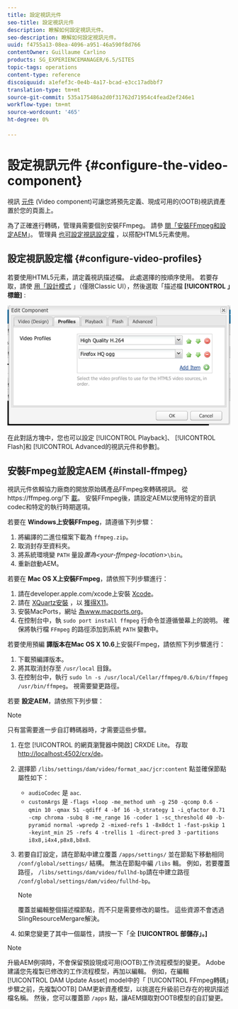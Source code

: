 ```yaml
---
title: 設定視訊元件
seo-title: 設定視訊元件
description: 瞭解如何設定視訊元件。
seo-description: 瞭解如何設定視訊元件。
uuid: f4755a13-08ea-4096-a951-46a590f8d766
contentOwner: Guillaume Carlino
products: SG_EXPERIENCEMANAGER/6.5/SITES
topic-tags: operations
content-type: reference
discoiquuid: a1efef3c-0e4b-4a17-bcad-e3cc17adbbf7
translation-type: tm+mt
source-git-commit: 535a175486a2d0f31762d71954c4fead2ef246e1
workflow-type: tm+mt
source-wordcount: '465'
ht-degree: 0%

---
```



# 設定視訊元件 {#configure-the-video-component}

視訊 [元件](/help/sites-authoring/default-components-foundation.md#video) (Video component)可讓您將預先定義、現成可用的(OOTB)視訊資產置於您的頁面上。

為了正確進行轉碼，管理員需要個別安裝FFmpeg。 請參 [閱「安裝FFmpeg和設定AEM](#install-ffmpeg)」。 管理員 [也可設定視訊設定檔](#configure-video-profiles) ，以搭配HTML5元素使用。

## 設定視訊設定檔 {#configure-video-profiles}

若要使用HTML5元素，請定義視訊描述檔。 此處選擇的按順序使用。 若要存取，請使 [用「設計模式](/help/sites-authoring/default-components-designmode.md) 」（僅限Classic UI），然後選取「描述檔 **[!UICONTROL 」標籤]** :

![chlimage_1-317](assets/chlimage_1-317.png)

在此對話方塊中，您也可以設定 [!UICONTROL Playback]、 [!UICONTROL Flash]和 [!UICONTROL Advanced的視訊元件和參數]。

## 安裝Fmpeg並設定AEM {#install-ffmpeg}

視訊元件依賴協力廠商的開放原始碼產品FFmpeg來轉碼視訊。 從https://ffmpeg.org/下 [載](https://ffmpeg.org/)。 安裝FFmpeg後，請設定AEM以使用特定的音訊codec和特定的執行時期選項。

若要在 **Windows上安裝FFmpeg**，請遵循下列步驟：

1. 將編譯的二進位檔案下載為 `ffmpeg.zip`。
1. 取消封存至資料夾。
1. 將系統環境變 `PATH` 量設&#x200B;*置為&lt;your-ffmpeg-location*>`\bin`。
1. 重新啟動AEM。

若要在 **Mac OS X上安裝FFmpeg**，請依照下列步驟進行：

1. 請在developer.apple.com/xcode上安裝 [Xcode](https://developer.apple.com/xcode/)。
1. 請在 [XQuartz安裝](https://www.xquartz.org) ，以 [獲得X11](https://support.apple.com/en-us/HT201341)。
1. 安裝MacPorts，網址 [為www.macports.org](https://www.macports.org/)。
1. 在控制台中，執 `sudo port install ffmpeg` 行命令並遵循螢幕上的說明。 確保將執行檔 `FFmpeg` 的路徑添加到系統 `PATH` 變數中。

若要使用預編 **譯版本在Mac OS X 10.6**&#x200B;上安裝FFmpeg，請依照下列步驟進行：

1. 下載預編譯版本。
1. 將其取消封存至 `/usr/local` 目錄。
1. 在控制台中，執行 `sudo ln -s /usr/local/Cellar/ffmpeg/0.6/bin/ffmpeg /usr/bin/ffmpeg`。 視需要變更路徑。

若要 **設定AEM**，請依照下列步驟：

>[!NOTE]
>
>只有當需要進一步自訂轉碼器時，才需要這些步驟。

1. 在您 [!UICONTROL 的網頁瀏覽器中開啟] CRXDE Lite。 存取 [http://localhost:4502/crx/de](http://localhost:4502/crx/de)。
2. 選擇節 `/libs/settings/dam/video/format_aac/jcr:content` 點並確保節點屬性如下：

   * `audioCodec` 是 `aac`.
   * `customArgs` 是 `-flags +loop -me_method umh -g 250 -qcomp 0.6 -qmin 10 -qmax 51 -qdiff 4 -bf 16 -b_strategy 1 -i_qfactor 0.71 -cmp chroma -subq 8 -me_range 16 -coder 1 -sc_threshold 40 -b-pyramid normal -wpredp 2 -mixed-refs 1 -8x8dct 1 -fast-pskip 1 -keyint_min 25 -refs 4 -trellis 1 -direct-pred 3 -partitions i8x8,i4x4,p8x8,b8x8`.

3. 若要自訂設定，請在節點中建立覆蓋 `/apps/settings/` 並在節點下移動相同 `/conf/global/settings/` 結構。 無法在節點中編 `/libs` 輯。 例如，若要覆蓋路徑， `/libs/settings/dam/video/fullhd-bp`請在中建立路徑 `/conf/global/settings/dam/video/fullhd-bp`。

   >[!NOTE]
   >
   >覆蓋並編輯整個描述檔節點，而不只是需要修改的屬性。 這些資源不會透過SlingResourceMergare解決。

4. 如果您變更了其中一個屬性，請按一下「全 **[!UICONTROL 部儲存」。]**

>[!NOTE]
>
>升級AEM例項時，不會保留預設現成可用(OOTB)工作流程模型的變更。 Adobe建議您先複製已修改的工作流程模型，再加以編輯。 例如，在編輯 [!UICONTROL DAM Update Asset] model中的「 [!UICONTROL FFmpeg轉碼」步驟之前，先複製OOTB] DAM更新資產模型，以挑選在升級前已存在的視訊描述檔名稱。 然後，您可以覆蓋節 `/apps` 點，讓AEM擷取對OOTB模型的自訂變更。

